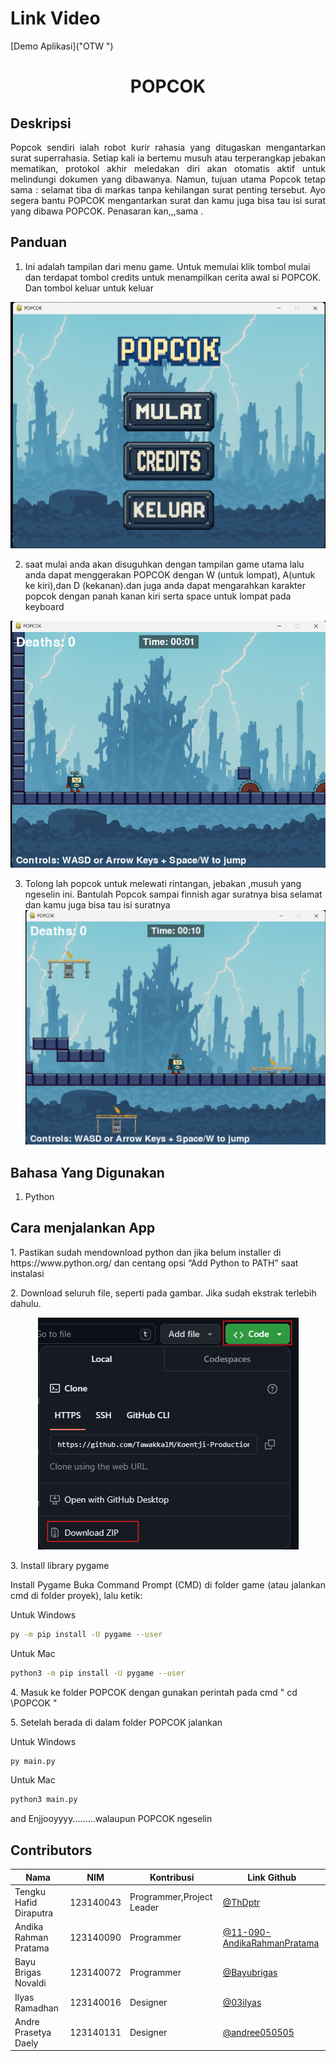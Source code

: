 # Link Video 

[Demo Aplikasi]("OTW ")


# <h1 align="center">POPCOK</h1>

## Deskripsi

<p align="justify">
  Popcok sendiri ialah robot kurir rahasia yang ditugaskan 
mengantarkan surat superrahasia. Setiap kali ia bertemu musuh 
atau terperangkap jebakan mematikan, protokol akhir meledakan
diri  akan otomatis aktif untuk melindungi dokumen yang dibawanya. 
Namun, tujuan utama Popcok tetap sama : selamat tiba di markas 
tanpa kehilangan surat penting tersebut.  Ayo segera bantu POPCOK 
mengantarkan surat dan kamu juga bisa tau isi surat yang dibawa POPCOK.
Penasaran kan,,,sama .
</p>

## Panduan 

1. Ini adalah tampilan dari menu game. Untuk memulai klik tombol mulai
   dan terdapat tombol credits untuk menampilkan cerita awal si POPCOK.
   Dan tombol keluar untuk keluar 

![Tampilan menu!](POPCOK/README/halaman_mulai.png)

2. saat mulai anda akan disuguhkan dengan tampilan game utama 
   lalu anda dapat menggerakan POPCOK dengan W (untuk lompat),
   A(untuk ke kiri),dan D (kekanan).dan juga anda dapat mengarahkan
   karakter popcok dengan panah kanan kiri serta space untuk lompat
   pada keyboard 

![Lompat lompat!](POPCOK/README/awal_game.png)

3. Tolong lah popcok untuk melewati rintangan, jebakan ,musuh yang 
ngeselin ini. Bantulah Popcok sampai finnish agar suratnya bisa 
selamat dan kamu juga bisa tau isi suratnya 
![Good luck!](POPCOK/README/saat_finnish.png)


## Bahasa Yang Digunakan

<ol>
    <li> Python</li>
</ol>


## Cara menjalankan App
<p>1. Pastikan sudah mendownload python dan jika belum installer di https://www.python.org/
      dan centang opsi “Add Python to PATH” saat instalasi</p>
<p>2. Download seluruh file, seperti pada gambar. Jika sudah ekstrak terlebih dahulu.</p>


<p align="center">
  <img src="POPCOK/README/zip.png" alt="Download File!" />
</p>
<p>3. Install library pygame</p>

<p align="justify">
Install Pygame Buka Command Prompt (CMD) di folder game 
(atau jalankan cmd di folder proyek), lalu ketik:
</p>

<p>Untuk Windows</p>

```bash
py -m pip install -U pygame --user
```

<p>Untuk Mac</p>

```bash
python3 -m pip install -U pygame --user
```
<p>4. Masuk ke folder POPCOK dengan gunakan perintah pada cmd " cd \POPCOK "</p>

<p>5. Setelah berada di dalam folder POPCOK jalankan </p>
<p>Untuk Windows</p>

```bash
py main.py

```

<p>Untuk Mac</p>

```bash
python3 main.py
```

<p>and Enjjooyyyy.........walaupun POPCOK ngeselin</p>


## Contributors

| Nama                      | NIM       | Kontribusi                 | Link Github                                                                  |
| --------------------------| --------- | -------------------------- | ---------------------------------------------------------------------------- |
| Tengku Hafid Diraputra    | 123140043 | Programmer,Project Leader  | [@ThDptr](https://github.com/ThDptr)                                         |
| Andika Rahman Pratama     | 123140090 | Programmer                 | [@11-090-AndikaRahmanPratama](https://github.com/11-090-AndikaRahmanPratama) |
| Bayu Brigas Novaldi       | 123140072 | Programmer                 | [@Bayubrigas](https://github.com/Bayubrigas)                                 |
| Ilyas Ramadhan            | 123140016 | Designer                   | [@03ilyas](https://github.com/03ilyas)                                       |
| Andre Prasetya Daely      | 123140131 | Designer                   | [@andree050505](http://github.com/andree050505)                              |

